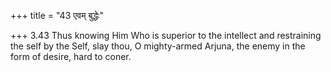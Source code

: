 +++
title = "43 एवम् बुद्धेः"

+++
3.43 Thus knowing Him Who is superior to the intellect and restraining
the self by the Self, slay thou, O mighty-armed Arjuna, the enemy in the
form of desire, hard to coner.
